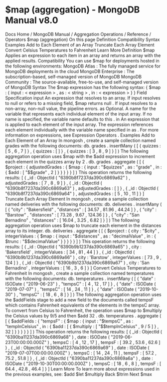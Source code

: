 # $map (aggregation) - MongoDB Manual v8.0


Docs Home / MongoDB Manual / Aggregation Operations / Reference / Operators $map (aggregation) On this page Definition Compatibility Syntax Examples Add to Each Element of an Array Truncate Each Array Element Convert Celsius Temperatures to Fahrenheit Learn More Definition $map Applies an expression to
each item in an array and returns an array with the applied results. Compatibility You can use $map for deployments hosted in the following
environments: MongoDB Atlas : The fully
managed service for MongoDB deployments in the cloud MongoDB Enterprise : The
subscription-based, self-managed version of MongoDB MongoDB Community : The
source-available, free-to-use, and self-managed version of MongoDB Syntax The $map expression has the following syntax: { $map : { input : < expression > , as : < string > , in : < expression > } } Field Specification input An expression that resolves to
an array. If input resolves to null or refers to a missing field, $map returns null . If input resolves to a non-array, non-null value, the pipeline
errors. as Optional. A name for the variable that represents each
individual element of the input array. If no name is
specified, the variable name defaults to this . in An expression that is
applied to each element of the input array. The expression
references each element individually with the variable name
specified in as . For more information on expressions, see Expression Operators . Examples Add to Each Element of an Array In mongosh , create a sample collection named grades with the following documents: db. grades . insertMany ( [ { quizzes : [ 5 , 6 , 7 ] } , { quizzes : [ ] } , { quizzes : [ 3 , 8 , 9 ] } ] ) The following aggregation operation uses $map with the $add expression to increment each element in the quizzes array by 2 . db. grades . aggregate ( [ { $project : { adjustedGrades : { $map : { input : "$quizzes" , as : "grade" , in : { $add : [ "$$grade" , 2 ] } } } } } ] ) This operation returns the following results: [ { _id : ObjectId ( "6390b8f7237da390c6869a62" ) , adjustedGrades : [ 7 , 8 , 9 ] } , { _id : ObjectId ( "6390b8f7237da390c6869a63" ) , adjustedGrades : [ ] } , { _id : ObjectId ( "6390b8f7237da390c6869a64" ) , adjustedGrades : [ 5 , 10 , 11 ] } ] Truncate Each Array Element In mongosh , create a sample collection named deliveries with the following documents: db. deliveries . insertMany ( [ { "city" : "Bakersfield" , "distances" : [ 34.57 , 81.96 , 44.24 ] } , { "city" : "Barstow" , "distances" : [ 73.28 , 9.67 , 124.36 ] } , { "city" : "San Bernadino" , "distances" : [ 16.04 , 3.25 , 6.82 ] } ] ) The following aggregation operation uses $map to truncate each element in the distances array
to its integer. db. deliveries . aggregate ( [ { $project : { city : "$city" , integerValues : { $map : { input : "$distances" , as : "decimalValue" , in : { $trunc : "$$decimalValue" } } } } } ] ) This operation returns the following results: [ { _id : ObjectId ( "6390b9b1237da390c6869a65" ) , city : 'Bakersfield' , integerValues : [ 34 , 81 , 44 ] } , { _id : ObjectId ( "6390b9b1237da390c6869a66" ) , city : 'Barstow' , integerValues : [ 73 , 9 , 124 ] } , { _id : ObjectId ( "6390b9b1237da390c6869a67" ) , city : 'San Bernadino' , integerValues : [ 16 , 3 , 6 ] } ] Convert Celsius Temperatures to Fahrenheit In mongosh , create a sample collection named temperatures with the following documents: db. temperatures . insertMany ( [ { "date" : ISODate ( "2019-06-23" ) , "tempsC" : [ 4 , 12 , 17 ] } , { "date" : ISODate ( "2019-07-07" ) , "tempsC" : [ 14 , 24 , 11 ] } , { "date" : ISODate ( "2019-10-30" ) , "tempsC" : [ 18 , 6 , 8 ] } ] ) The following aggregation operation uses the $addFields stage to add a new field to the documents called tempsF which
contains Fahrenheit equivalents of the elements in the tempsC array. To convert from Celsius to Fahrenheit, the operation uses $map to $multiply the Celsius
values by 9/5 and then $add 32 . db. temperatures . aggregate ( [ { $addFields : { "tempsF" : { $map : { input : "$tempsC" , as : "tempInCelsius" , in : { $add : [ { $multiply : [ "$$tempInCelsius" , 9 / 5 ] } , 32 ] } } } } } ] ) This operation returns the following results: [ { _id : ObjectId ( "6390ba11237da390c6869a68" ) , date : ISODate ( "2019-06-23T00:00:00.000Z" ) , tempsC : [ 4 , 12 , 17 ] , tempsF : [ 39.2 , 53.6 , 62.6 ] } , { _id : ObjectId ( "6390ba11237da390c6869a69" ) , date : ISODate ( "2019-07-07T00:00:00.000Z" ) , tempsC : [ 14 , 24 , 11 ] , tempsF : [ 57.2 , 75.2 , 51.8 ] } , { _id : ObjectId ( "6390ba11237da390c6869a6a" ) , date : ISODate ( "2019-10-30T00:00:00.000Z" ) , tempsC : [ 18 , 6 , 8 ] , tempsF : [ 64.4 , 42.8 , 46.4 ] } ] Learn More To learn more about expressions used in the previous examples, see: $add $let $multiply Back $ltrim Next $max
